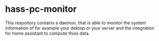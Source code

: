 # hass-pc-monitor

This respoitory contains a daemon, that is able to monitor the system information of for example your dektop or your server and the integration for home assistant to compute thios data.